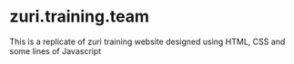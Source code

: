 # zuri.training.team
 This is a replicate of zuri training website designed using HTML, CSS and some lines of Javascript

